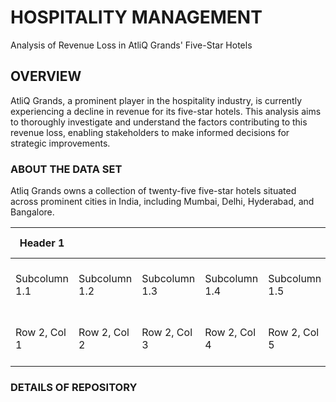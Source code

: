# HOSPITALITY MANAGEMENT

Analysis of Revenue Loss in AtliQ Grands' Five-Star Hotels

## OVERVIEW
AtliQ Grands, a prominent player in the hospitality industry, is currently experiencing a decline in revenue for its five-star hotels. This analysis aims to thoroughly investigate and understand the factors contributing to this revenue loss, enabling stakeholders to make informed decisions for strategic improvements.

### ABOUT THE DATA SET
Atliq Grands owns a collection of twenty-five five-star hotels situated across prominent cities in India, including Mumbai, Delhi, Hyderabad, and Bangalore.

| Header 1         |                       |                       |                       |                       |                       | Header 2     |               |               |
|------------------|-----------------------|-----------------------|-----------------------|-----------------------|-----------------------|--------------|---------------|---------------|
| Subcolumn 1.1    | Subcolumn 1.2         | Subcolumn 1.3         | Subcolumn 1.4         | Subcolumn 1.5         |                       | Row 1, Col 1 | Row 1, Col 2  | Row 1, Col 3  |
| Row 2, Col 1     | Row 2, Col 2          | Row 2, Col 3          | Row 2, Col 4          | Row 2, Col 5          |                       | Row 2, Col 6 | Row 2, Col 7  | Row 2, Col 8  |


### DETAILS OF REPOSITORY
